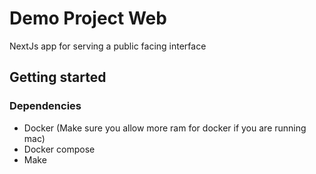 # Demo Project Web

NextJs app for serving a public facing interface

## Getting started

### Dependencies

- Docker (Make sure you allow more ram for docker if you are running mac)
- Docker compose
- Make

<!-- ### Start

- Clone this repo
- `cd demo-project`
- `make`
- Use docker-compose to start services you want. Ex `docker-compose up --build -d`
- Now you can browse to localhost (port 80) -->
